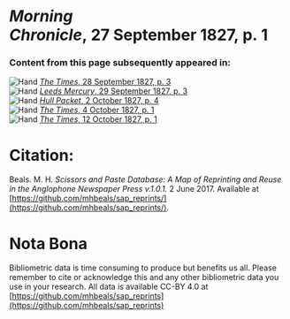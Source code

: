 # *Morning Chronicle*, 27 September 1827, p. 1  
  
### Content from this page subsequently appeared in:  
![Hand](http://scissorsandpaste.net/wp-content/uploads/2017/06/smallhandpointer.png) [*The Times*, 28 September 1827, p. 3](https://mhbeals.github.io/sap_html/The-Times/The-Times-28-September-1827-p-3)  
![Hand](http://scissorsandpaste.net/wp-content/uploads/2017/06/smallhandpointer.png) [*Leeds Mercury*, 29 September 1827, p. 3](https://mhbeals.github.io/sap_html/Leeds-Mercury/Leeds-Mercury-29-September-1827-p-3)  
![Hand](http://scissorsandpaste.net/wp-content/uploads/2017/06/smallhandpointer.png) [*Hull Packet*, 2 October 1827, p. 4](https://mhbeals.github.io/sap_html/Hull-Packet/Hull-Packet-2-October-1827-p-4)  
![Hand](http://scissorsandpaste.net/wp-content/uploads/2017/06/smallhandpointer.png) [*The Times*, 4 October 1827, p. 1](https://mhbeals.github.io/sap_html/The-Times/The-Times-4-October-1827-p-1)  
![Hand](http://scissorsandpaste.net/wp-content/uploads/2017/06/smallhandpointer.png) [*The Times*, 12 October 1827, p. 1](https://mhbeals.github.io/sap_html/The-Times/The-Times-12-October-1827-p-1)  


# Citation: 

Beals. M. H. *Scissors and Paste Database: A Map of Reprinting and Reuse in the Anglophone Newspaper Press v.1.0.1.* 2 June 2017. Available at [https://github.com/mhbeals/sap_reprints/](https://github.com/mhbeals/sap_reprints/). 

# Nota Bona

Bibliometric data is time consuming to produce but benefits us all. Please remember to cite or acknowledge this and any other bibliometric data you use in your research. All data is available CC-BY 4.0 at [https://github.com/mhbeals/sap_reprints](https://github.com/mhbeals/sap_reprints)